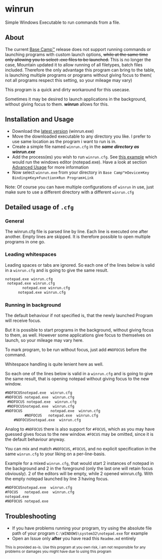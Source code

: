 # winrun

Simple Windows Executable to run commands from a file.

## About

The current [Base Camp™](https://mountain.gg/base-camp/) release does not support running commands or launching programs with custom launch options, ~~while at the same time only allowing you to select .exe files to be launched.~~ This is no longer the case, Mountain updated it to allow running of all filetypes, batch files included. Therefore the only advantage this program can bring to the table, is launching multiple programs or programs without giving focus to them( not all programs respect this setting, so your mileage may vary)

This program is a quick and dirty workaround for this usecase.

Sometimes it may be desired to launch applications in the background, without giving focus to them. ***winrun*** allows for this.

## Installation and Usage

- Download the [latest version](https://github.com/schnotzler/winrun/releases) (winrun.exe)
- Move the downloaded executable to any directory you like. I prefer to use same location as the program i want to run is in.
- Create a simple file named `winrun.cfg` in the ***same directory as winrun.exe***
- Add the process(es) you wish to run `winrun.cfg`. See [this example](https://github.com/schnotzler/winrun/blob/main/winrun.cfg) which would run the windows editor (notepad.exe). Have a look at section [Advanced Usage](#detailed-usage-of-cfg) for more information
- Now select `winrun.exe` from your directory in `Base Camp™`»`Device`»`Key Binding`»`Key`»`Function`»`Run Program`»`Link`

Note: Of course you can have multiple configurations of `winrun` in use, just make sure to use a different directory with a different `winrun.cfg`

## Detailed usage of `.cfg`

### General

The winrun.cfg file is parsed line by line.
Each line is executed one after another.
Empty lines are skipped.
It is therefore possible to open multiple programs in one go.

### Leading whitespaces
Leading spaces or tabs are ignored.
So each one of the lines below is valid in a `winrun.cfg` and is going to give the same result.

```txt
notepad.exe winrun.cfg
 notepad.exe winrun.cfg
		notepad.exe winrun.cfg
  	  notepad.exe winrun.cfg
```

### Running in background

The default behaviour if not specified is, that the newly launched Program will receive focus.

But it is possible to start programs in the background, without giving focus to them, as well.
However some applications give focus to themselves on launch, so your mileage may vary here.

To mark program, to be run without focus, just add `#NOFOCUS` before the command.

Whitespace handling is quite lenient here as well.

So each one of the lines below is valid in a `winrun.cfg` and is going to give the same result, that is opening notepad without giving focus to the new window.


```txt
#NOFOCUSnotepad.exe  winrun.cfg
#NOFOCUS notepad.exe  winrun.cfg
 #NOFOCUS notepad.exe  winrun.cfg
 #NOFOCUSnotepad.exe  winrun.cfg
#NOFOCUS     	     notepad.exe  winrun.cfg
 		 #NOFOCUS 	notepad.exe  winrun.cfg
 	#NOFOCUSnotepad.exe  winrun.cfg
```

Analog to `#NOFOCUS` there is also support for `#FOCUS`, which as you may have guessed gives focus to the new window.
`#FOCUS` may be omitted, since it is the default behaviour anyway.

You can mix and match `#NOFOCUS`, `#FOCUS`, and no explicit specification in the same `winrun.cfg` to your liking on a per-line-basis.

Example for a mixed `winrun.cfg`, that would start 2 instances of notepad in the background and 2 in the foreground (only the last one will retain focus obviously). 2 of the editors will be empty, while 2 opened winrun.cfg. With the empty notepad launched by line 3 having focus.

```txt
#NOFOCUSnotepad.exe  winrun.cfg
#FOCUS   notepad.exe  winrun.cfg
notepad.exe
#NOFOCUS notepad.exe
```

## Troubleshooting

- If you have problems running your program, try using the absolute file path of your program `C:\WINDOWS\system32\notepad.exe` for example
- Open an Issue only **after** you have read this `Readme.md` entirely

<sub>This is provided as-is. Use this program at you own risk, i am not responsible for any problems or damages you might have due to using this program</sub>
